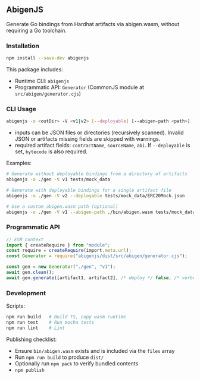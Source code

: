 ## AbigenJS

Generate Go bindings from Hardhat artifacts via abigen.wasm, without requiring a Go toolchain.

### Installation

```bash
npm install --save-dev abigenjs
```

This package includes:

- Runtime CLI: `abigenjs`
- Programmatic API: `Generator` (CommonJS module at `src/abigen/generator.cjs`)

### CLI Usage

```bash
abigenjs -o <outDir> -V <v1|v2> [--deployable] [--abigen-path <path>] [--verbose] [--clean] <inputs...>
```

- inputs can be JSON files or directories (recursively scanned). Invalid JSON or artifacts missing fields are skipped with warnings.
- required artifact fields: `contractName`, `sourceName`, `abi`. If `--deployable` is set, `bytecode` is also required.

Examples:

```bash
# Generate without deployable bindings from a directory of artifacts
abigenjs -o ./gen -V v1 tests/mock_data

# Generate with deployable bindings for a single artifact file
abigenjs -o ./gen -V v2 --deployable tests/mock_data/ERC20Mock.json

# Use a custom abigen.wasm path (optional)
abigenjs -o ./gen -V v1 --abigen-path ./bin/abigen.wasm tests/mock_data
```

### Programmatic API

```ts
// ESM context
import { createRequire } from "module";
const require = createRequire(import.meta.url);
const Generator = require("abigenjs/dist/src/abigen/generator.cjs");

const gen = new Generator("./gen", "v1");
await gen.clean();
await gen.generate([artifact1, artifact2], /* deploy */ false, /* verbose */ false);
```

### Development

Scripts:

```bash
npm run build   # Build TS, copy wasm runtime
npm run test    # Run mocha tests
npm run lint    # Lint
```

Publishing checklist:

- Ensure `bin/abigen.wasm` exists and is included via the `files` array
- Run `npm run build` to produce `dist/`
- Optionally run `npm pack` to verify bundled contents
- `npm publish`
